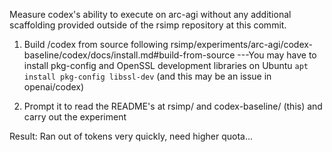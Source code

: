 Measure codex's ability to execute on arc-agi without any additional scaffolding provided outside of the rsimp repository at this commit.

1) Build /codex from source following rsimp/experiments/arc-agi/codex-baseline/codex/docs/install.md#build-from-source
---You may have to install pkg-config and OpenSSL development libraries on Ubuntu `apt install pkg-config libssl-dev` (and this may be an issue in openai/codex)

2) Prompt it to read the README's at rsimp/ and codex-baseline/ (this) and carry out the experiment

Result: Ran out of tokens very quickly, need higher quota...